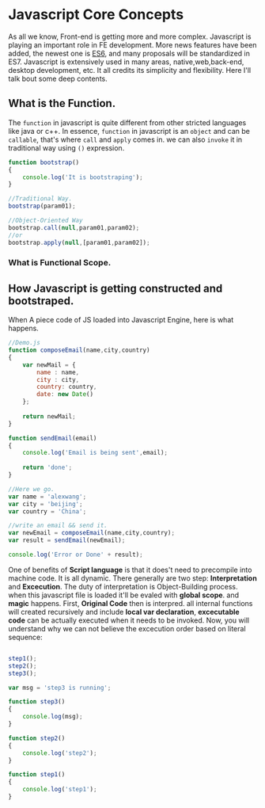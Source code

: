 # Javascript Core Concepts

As all we know, Front-end is getting more and more complex. Javascript is playing an important role in FE development. More news features have been added, the newest one is [ES6](http://exploringjs.com/es6/), and many proposals will be standardized in ES7. Javascript is extensively used in many areas, native,web,back-end, desktop development, etc. It all credits its simplicity and flexibility. Here I'll talk bout some deep contents.

## What is the Function.

The `function` in javascript is quite different from other stricted languages like java or c++. In essence, `function` in javascript is an `object` and can be `callable`, that's where `call` and `apply` comes in. we can also `invoke` it in traditional way using `()` expression.

```javascript
function bootstrap()
{
    console.log('It is bootstraping');
}

//Traditional Way.
bootstrap(param01);

//Object-Oriented Way
bootstrap.call(null,param01,param02);
//or
bootstrap.apply(null,[param01,param02]);
```

### What is **Functional Scope**.



## How Javascript is getting constructed and bootstraped.
When A piece code of JS loaded into Javascript Engine, here is what happens.

```javascript
//Demo.js
function composeEmail(name,city,country)
{
    var newMail = {
        name : name,
        city : city,
        country: country,
        date: new Date()
    };
    
    return newMail;
}

function sendEmail(email)
{
    console.log('Email is being sent',email);
    
    return 'done';
}

//Here we go.
var name = 'alexwang';
var city = 'beijing';
var country = 'China';

//write an email && send it.
var newEmail = composeEmail(name,city,country);
var result = sendEmail(newEmail);

console.log('Error or Done' + result);

```
One of benefits of **Script language** is that it does't need to precompile into machine code. It is all dynamic. There generally are two step: **Interpretation** and **Excecution**. The duty of interpretation is Object-Building process. when this javascript file is loaded it'll be evaled with **global scope**. and **magic** happens. First, **Original Code** then is interpred. all internal functions will created recursively and include **local var declaration**, **excecutable code** can be actually executed when it needs to be invoked. Now, you will understand why we can not believe the excecution order based on literal sequence:

```javascript

step1();
step2();
step3();

var msg = 'step3 is running';

function step3()
{
    console.log(msg);
}

function step2()
{
    console.log('step2');
}

function step1()
{
    console.log('step1');
}
```
